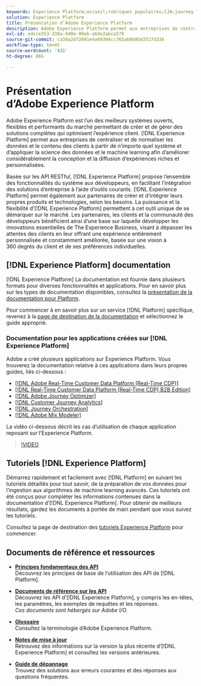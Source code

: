 ```yaml
---
keywords: Experience Platform;accueil;rubriques populaires;CJA;journey analytics;customer journey analytics;orchestration des campagnes;orchestration;parcours client;parcours;journey orchestration;fonctionnalité;région
solution: Experience Platform
title: Présentation d’Adobe Experience Platform
description: Adobe Experience Platform permet aux entreprises de centraliser et de normaliser les données clients avant dʼappliquer la science des données et le machine learning afin dʼaméliorer considérablement la conception et la diffusion dʼexpériences riches et personnalisées.
exl-id: edcce353-338a-440e-99eb-a64e2abca579
source-git-commit: ca38a2d72681e4a69304cc765ab6b95d3527d336
workflow-type: tm+mt
source-wordcount: '431'
ht-degree: 86%

---
```


# Présentation d’Adobe Experience Platform

Adobe Experience Platform est l’un des meilleurs systèmes ouverts, flexibles et performants du marché permettant de créer et de gérer des solutions complètes qui optimisent l’expérience client. [!DNL Experience Platform] permet aux entreprises de centraliser et de normaliser les données et le contenu des clients à partir de n’importe quel système et d’appliquer la science des données et le machine learning afin d’améliorer considérablement la conception et la diffusion d’expériences riches et personnalisées.

Basée sur les API RESTful, [!DNL Experience Platform] propose lʼensemble des fonctionnalités du système aux développeurs, en facilitant lʼintégration des solutions dʼentreprise à lʼaide dʼoutils courants. [!DNL Experience Platform] permet également aux partenaires de créer et d’intégrer leurs propres produits et technologies, selon les besoins. La puissance et la flexibilité dʼ[!DNL Experience Platform] permettent à cet outil unique de se démarquer sur le marché. Les partenaires, les clients et la communauté des développeurs bénéficient ainsi d’une base sur laquelle développer les innovations essentielles de The Experience Business, visant à dépasser les attentes des clients en leur offrant une expérience entièrement personnalisée et constamment améliorée, basée sur une vision à 360 degrés du client et de ses préférences individuelles.

<div id="recs-overview-body-wrapper-1">
    <div id="recs-overview-body-1"></div>
    <div id="recs-overview-body-2"></div>
    <div id="recs-overview-body-3"></div>
</div>
<div id="recs-overview-body-4"></div>
<div id="recs-overview-body-5"></div>
<div id="recs-overview-body-6"></div>

## [!DNL Experience Platform] documentation

[!DNL Experience Platform] La documentation est fournie dans plusieurs formats pour diverses fonctionnalités et applications. Pour en savoir plus sur les types de documentation disponibles, consultez la [présentation de la documentation pour Platform](documentation/overview.md).

Pour commencer à en savoir plus sur un service [!DNL Platform] spécifique, revenez à la [page de destination de la documentation](https://experienceleague.adobe.com/docs/experience-platform.html?lang=fr) et sélectionnez le guide approprié.

### Documentation pour les applications créées sur [!DNL Experience Platform]

Adobe a créé plusieurs applications sur Experience Platform. Vous trouverez la documentation relative à ces applications dans leurs propres guides, liés ci-dessous :

* [[!DNL Adobe Real-Time Customer Data Platform (Real-Time CDP)]](../rtcdp/overview.md)
* [[!DNL Real-Time Customer Data Platform (Real-Time CDP) B2B Edition]](../rtcdp/b2b-overview.md)
* [[!DNL Adobe Journey Optimizer]](https://experienceleague.adobe.com/docs/journey-optimizer.html?lang=fr)
* [[!DNL Customer Journey Analytics]](https://experienceleague.adobe.com/docs/customer-journey-analytics.html?lang=fr)
* [[!DNL Journey Orchestration]](https://experienceleague.adobe.com/docs/journey-orchestration.html?lang=fr)
* [[!DNL Adobe Mix Modeler]](https://experienceleague.adobe.com/docs/mix-modeler/using/overview.html?lang=en)

La vidéo ci-dessous décrit les cas d’utilisation de chaque application reposant sur l’Experience Platform.

>[!VIDEO](https://video.tv.adobe.com/v/32554/?learn=on)

## Tutoriels [!DNL Experience Platform]

Démarrez rapidement et facilement avec [!DNL Platform] en suivant les tutoriels détaillés pour tout savoir, de la préparation de vos données pour lʼingestion aux algorithmes de machine learning avancés. Ces tutoriels ont été conçus pour compléter les informations contenues dans la documentation dʼ[!DNL Experience Platform]. Pour obtenir de meilleurs résultats, gardez les documents à portée de main pendant que vous suivez les tutoriels.

Consultez la page de destination des [tutoriels Experience Platform](https://experienceleague.adobe.com/docs/platform-learn/tutorials/overview.html?lang=fr) pour commencer.

## Documents de référence et ressources

* [**Principes fondamentaux des API**](api-fundamentals.md)\
  Découvrez les principes de base de lʼutilisation des API de [!DNL Platform].

* [**Documents de référence sur les API**](https://www.adobe.com/go/platform-api-reference-en)\
  Découvrez les API dʼ[!DNL Experience Platform], y compris les en-têtes, les paramètres, les exemples de requêtes et les réponses.<br/>*Ces documents sont hébergés sur Adobe I/O.*

* [**Glossaire**](glossary.md)\
  Consultez la terminologie dʼAdobe Experience Platform.

* [**Notes de mise à jour**](https://experienceleague.adobe.com/fr/docs/experience-platform/release-notes/latest)\
  Retrouvez des informations sur la version la plus récente dʼ[!DNL Experience Platform] et consultez les versions antérieures.

* [**Guide de dépannage**](troubleshooting.md)\
  Trouvez des solutions aux erreurs courantes et des réponses aux questions fréquentes.
